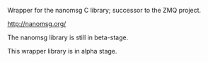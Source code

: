 Wrapper for the nanomsg C library; successor to the ZMQ project.

http://nanomsg.org/

The nanomsg library is still in beta-stage.

This wrapper library is in alpha stage.
